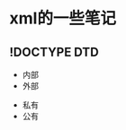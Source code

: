 # xml的一些笔记

## !DOCTYPE DTD
- 内部 <!DOCTYPE []>
- 外部
 + 私有 <!DOCTYPE 根元素 SYSTEM "">
 + 公有 <!DOCTYPE 根元素 PUBLIC "注册(+/-)//组织//类型(DTD) 标签(可带版本号)//语言(EN/ZH/...)">
